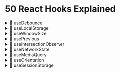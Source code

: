 # 50 React Hooks Explained

<details>
  <summary>🍿 useDebounce</summary>

---

This one is pretty straightforward.

Every time value changes, we set a timeout to update the debounced value after the specified delay.

However, if value keeps changing, we clear the timeout and set a new one.

This means if you keep typing for a whole second without stopping, the debounced value will only be updated once at the end.

```tsx
function useDebounce(value: string, delay: number) {
  // State to hold the debounced value
  const [debouncedValue, setDebouncedValue] = useState(value);

  useEffect(() => {
    // Handler to set debouncedValue to value after the specified delay
    const handler = setTimeout(() => {
      setDebouncedValue(value);
    }, delay);

    // Cleanup function to clear the timeout if the value or delay changes
    return () => {
      clearTimeout(handler);
    };
  }, [value, delay]);

  return debouncedValue;
}
```

</details>

<details>
  <summary>🍿 useLocalStorage</summary>

---

Here we start off by getting the value from localStorage, if it exists.

Using a function with the useState hook in React for the initial state is known as "lazy initialization."

This method is handy when setting up the initial state takes a lot of work or relies on outside sources, like local storage. With this approach, React runs the function only once when the component first loads, enhancing performance by skipping extra work on future renders.

When users set a new value, they may pass a function to the setValue function. This is a common pattern in React, where the new state depends on the previous state.

Finally, we store the new value in localStorage.

```tsx
function useLocalStorage<InitialValue>(
  key: string,
  initialValue: InitialValue
) {
  const [storedValue, setStoredValue] = useState(() => {
    try {
      const item = window.localStorage.getItem(key);
      return item ? JSON.parse(item) : initialValue;
    } catch (error) {
      console.log(error);
      return initialValue;
    }
  });

  const setValue = (
    value: InitialValue | ((value: InitialValue) => InitialValue)
  ) => {
    try {
      const valueToStore =
        value instanceof Function ? value(storedValue) : value;
      setStoredValue(valueToStore);
      window.localStorage.setItem(key, JSON.stringify(valueToStore));
    } catch (error) {
      console.log(error);
    }
  };

  return [storedValue, setValue];
}
```

</details>

<details>
  <summary>🍿 useWindowSize</summary>

---

The initial values of windowSize should be directly coming from `window` but because we're using SSR first framework, we need to set the initial values to `null` and update them on the first render.

In an SPA application, this wouldn't be necessary.

Whenever the window is resized, we update the windowSize state.

Finally, we remove the event listener on cleanup.

Reminder: Cleanup runs before the "new" effect, it runs with the old values of the effect.

```tsx
function useWindowSize() {
  const [windowSize, setWindowSize] = useState<{
    width: number | null;
    height: number | null;
  }>({
    width: null,
    height: null,
  });

  useEffect(() => {
    // Handler to call on window resize
    function handleResize() {
      // Set window width/height to state
      setWindowSize({
        width: window.innerWidth,
        height: window.innerHeight,
      });
    }

    window.addEventListener("resize", handleResize);

    // Call handler right away so state gets updated with initial window size
    // Needed because we're using SSR first framework
    handleResize();

    // Remove event listener on cleanup
    return () => window.removeEventListener("resize", handleResize);
  }, []);

  return windowSize;
}
```

</details>

<details>
  <summary>🍿 usePrevious</summary>

---

# Description

The trick with this hook is to use the `useRef` hook to store the previous value.

The reason we use refs is because they don't cause a re-render when they change, unlike state.

When we first call useRef, this happens before the component renders for the first time, so the ref's current value is `undefined`.

Because useEffect runs after the component renders, the ref's current value will be the previous value.

```tsx
function usePrevious<T>(value: T) {
  const ref = useRef<T>();

  useEffect(() => {
    ref.current = value;
  }, [value]);

  return ref.current;
}
```

# In depth explanation

## React's Update Cycle

React's update cycle can be simplified into two main phases for our context:

1. **Rendering Phase:** React readies the UI based on the current state and props. This phase concludes with the virtual DOM being refreshed and arranged for applying to the actual DOM. Throughout this phase, your component function operates, executing any hooks invoked within it, such as `useState`, `useRef`, and the setup phase of `useEffect` (where you outline what the effect accomplishes, but it hasn't executed yet).

2. **Commit Phase:** React applies the changes from the virtual DOM to the actual DOM, making those changes visible to the user. This is when the UI is actually updated.

## Execution of `useEffect`

`useEffect` is designed to run _after_ the commit phase. Its purpose is to execute side effects that should not be part of the rendering process, such as fetching data, setting up subscriptions, etc..

## Why Changes in `useEffect` Don't Affect Current Cycle's DOM

- **Timing:** Since `useEffect` runs after the commit phase, the DOM has already been updated with the information from the render phase by the time `useEffect` executes. React does not re-render or update the DOM again immediately after `useEffect` runs within the same cycle because React's rendering cycle has already completed.

- **Intention:** This behavior is by design. React intentionally separates the effects from the rendering phase to ensure that the UI updates are efficient and predictable. If effects could modify the DOM immediately in the same cycle they run, it would lead to potential performance issues and bugs due to unexpected re-renders or state changes after the DOM has been updated.

- **Ref and the DOM:** When you update `ref.current` in `useEffect`, you're modifying a value stored in memory that React uses for keeping references across renders. This update does not trigger a re-render by itself, and because `useEffect`'s changes are applied after the DOM has been updated, **there's no direct mechanism for those changes to modify the DOM until the next render cycle is triggered by state or prop changes.**

</details>

<details>
  <summary>🍿 useIntersectionObserver</summary>

---

`entry` gives us information about the target element's intersection with the root.

The `isIntersecting` property tells us whether the element is visible in the viewport.

As commented in the code, we copy `ref.current` to a variable to avoid a warning from React.

**How it works in a nutshell:** In the useEffect, we create a new IntersectionObserver and observe the target element. We return a cleanup function that unobserves the target element.

```tsx
function useIntersectionObserver(options: IntersectionObserverInit = {}) {
  const [entry, setEntry] = useState<IntersectionObserverEntry | null>(null);
  const ref = useRef(null);

  useEffect(() => {
    const observer = new IntersectionObserver(
      ([entry]) => setEntry(entry),
      options
    );

    // Copy ref.current to a variable
    // This is because ref.current may refer to a different element by the time the cleanup function runs
    // This was a warning by React
    // According to this Github issue: https://github.com/facebook/react/issues/15841
    // It's nothing to actually worry about
    const currentRef = ref.current;
    if (currentRef) observer.observe(currentRef);

    return () => {
      if (currentRef) observer.unobserve(currentRef);
    };
  }, [options]);

  return [ref, entry] as const;
}
```

</details>

<details>
  <summary>🍿 useNetworkState</summary>

---

This hook is used to monitor the network state of the user.

If you peek into the file `app/routes/use-network-state.tsx`, you'll see we had to author our own type for `navigator.connection` to avoid TypeScript errors.

The main key here is to `navigator`, especially `navigator.connection`.

Now, to be fair, this is an experimental API, as documented on MDN: https://developer.mozilla.org/en-US/docs/Web/API/Navigator/connection.

How it works in a nutshell: Similar to other hooks that use browser events, we set up event listeners for `online`, `offline`, and `change` events.

`online` -> when browser goes online.
`offline` -> when browser goes offline.
`change` -> when the network state changes.

```tsx
function useNetworkState() {
  const [networkState, setNetworkState] = useState<NetworkState>({
    online: false,
  });

  useEffect(() => {
    const updateNetworkState = () => {
      setNetworkState({
        online: navigator.onLine,
        downlink: navigator.connection?.downlink,
        downlinkMax: navigator.connection?.downlinkMax,
        effectiveType: navigator.connection?.effectiveType,
        rtt: navigator.connection?.rtt,
        saveData: navigator.connection?.saveData,
        type: navigator.connection?.type,
      });
    };

    // Call the function once to get the initial state
    updateNetworkState();

    window.addEventListener("online", updateNetworkState);
    window.addEventListener("offline", updateNetworkState);
    navigator.connection?.addEventListener("change", updateNetworkState);

    return () => {
      window.removeEventListener("online", updateNetworkState);
      window.removeEventListener("offline", updateNetworkState);
      navigator.connection?.removeEventListener("change", updateNetworkState);
    };
  }, []);

  return networkState;
}
```

</details>

<details>
  <summary>🍿 useMediaQuery</summary>

---

We set up a listener for the media query and update the matches state whenever the media query changes.

The matches state is initially set to false, and it is set to true when the media query matches.

We also return a cleanup function that removes the event listener when the component unmounts.

This hook is useful for conditionally rendering content based on the state of a media query.

For example, you can use it to show or hide certain elements based on the screen size.

```tsx
function useMediaQuery(query: string) {
  const [matches, setMatches] = useState(false);

  useEffect(() => {
    const mediaQuery = window.matchMedia(query);
    setMatches(mediaQuery.matches);

    const listener = (event: MediaQueryListEvent) => {
      setMatches(event.matches);
    };

    mediaQuery.addEventListener("change", listener);

    return () => {
      mediaQuery.removeEventListener("change", listener);
    };
  }, [query]);

  return matches;
}
```

</details>

<details>
  <summary>🍿 useOrientation</summary>

---

This hook is used to monitor the orientation of the user's device.

For example, you can use it to change the layout of your app based on the orientation of the device.

Orientation means whether the device is in portrait or landscape mode, when e.g. holding your phone, you can hold it vertically or horizontally.

We set up an event listener for the `orientationchange` event and update the orientation state whenever the orientation changes.

```tsx
function useOrientation() {
  const [orientation, setOrientation] = useState<ScreenOrientation | null>(
    null
  );

  useEffect(() => {
    const handleOrientationChange = () => {
      setOrientation(window.screen.orientation);
    };

    // Set the initial orientation
    handleOrientationChange();

    window.addEventListener("orientationchange", handleOrientationChange);

    return () => {
      window.removeEventListener("orientationchange", handleOrientationChange);
    };
  }, []);

  return orientation;
}
```

</details>

<details>
  <summary>🍿 useSessionStorage</summary>

---

This hook is similar to the `useLocalStorage` hook, but it uses `sessionStorage` instead of `localStorage`.

```tsx
function useSessionStorage<InitialValue>(
  key: string,
  initialValue: InitialValue
) {
  const [value, setValue] = useState<InitialValue>(() => {
    if (typeof window === "undefined") {
      return initialValue;
    }

    const storedValue = sessionStorage.getItem(key);
    return storedValue !== null ? JSON.parse(storedValue) : initialValue;
  });

  // Set Inital Value
  useEffect(() => {
    setValue(
      JSON.parse(sessionStorage.getItem(key) || JSON.stringify(initialValue))
    );
  }, [initialValue, key]);

  useEffect(() => {
    sessionStorage.setItem(key, JSON.stringify(value));
  }, [key, value]);

  return [value, setValue] as const;
}
```

</details>
